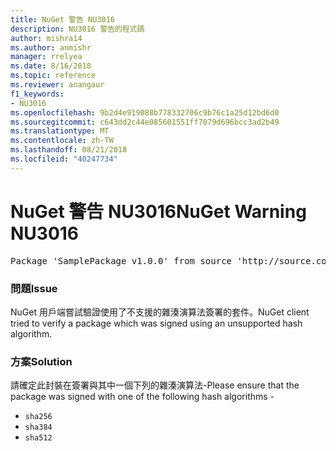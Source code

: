 ```yaml
---
title: NuGet 警告 NU3016
description: NU3016 警告的程式碼
author: mishra14
ms.author: anmishr
manager: rrelyea
ms.date: 8/16/2018
ms.topic: reference
ms.reviewer: anangaur
f1_keywords:
- NU3016
ms.openlocfilehash: 9b2d4e919088b778332706c9b76c1a25d12bd6d0
ms.sourcegitcommit: c643dd2c44e085601551ff7079d696bcc3ad2b49
ms.translationtype: MT
ms.contentlocale: zh-TW
ms.lasthandoff: 08/21/2018
ms.locfileid: "40247734"
---
```

# <a name="nuget-warning-nu3016"></a><span data-ttu-id="1ba43-103">NuGet 警告 NU3016</span><span class="sxs-lookup"><span data-stu-id="1ba43-103">NuGet Warning NU3016</span></span>

<pre>Package 'SamplePackage v1.0.0' from source 'http://source.com/index.json': The package hash uses an unsupported hash algorithm.</pre>

### <a name="issue"></a><span data-ttu-id="1ba43-104">問題</span><span class="sxs-lookup"><span data-stu-id="1ba43-104">Issue</span></span>

<span data-ttu-id="1ba43-105">NuGet 用戶端嘗試驗證使用了不支援的雜湊演算法簽署的套件。</span><span class="sxs-lookup"><span data-stu-id="1ba43-105">NuGet client tried to verify a package which was signed using an unsupported hash algorithm.</span></span>


### <a name="solution"></a><span data-ttu-id="1ba43-106">方案</span><span class="sxs-lookup"><span data-stu-id="1ba43-106">Solution</span></span>

<span data-ttu-id="1ba43-107">請確定此封裝在簽署與其中一個下列的雜湊演算法-</span><span class="sxs-lookup"><span data-stu-id="1ba43-107">Please ensure that the package was signed  with one of the following hash algorithms -</span></span> 
* `sha256`
* `sha384`
* `sha512`


